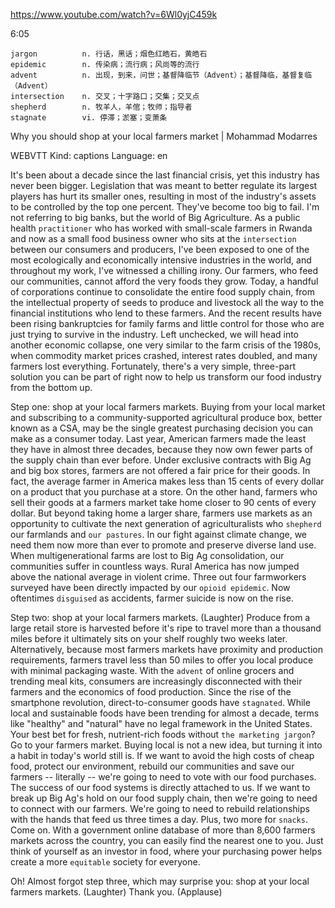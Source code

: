 https://www.youtube.com/watch?v=6Wl0yjC459k 

6:05

```
jargon          n. 行话，黑话；烟色红皓石，黄皓石  
epidemic        n. 传染病；流行病；风尚等的流行   
advent          n. 出现，到来，问世；基督降临节（Advent）；基督降临，基督复临（Advent）
intersection    n. 交叉；十字路口；交集；交叉点
shepherd        n. 牧羊人，羊倌；牧师；指导者 
stagnate        vi. 停滞；淤塞；变萧条
```


Why you should shop at your local farmers market | Mohammad Modarres 

WEBVTT Kind: captions Language: en 

It's been about a decade since the last financial crisis, yet this industry has never been bigger. Legislation that was meant to better regulate its largest players has hurt its smaller ones, resulting in most of the industry's assets to be controlled by the top one percent. They've become too big to fail. I'm not referring to big banks, but the world of Big Agriculture. As a public health `practitioner` who has worked with small-scale farmers in Rwanda and now as a small food business owner who sits at the `intersection` between our consumers and producers, I've been exposed to one of the most ecologically and economically intensive industries in the world, and throughout my work, I've witnessed a chilling irony. Our farmers, who feed our communities, cannot afford the very foods they grow. Today, a handful of corporations continue to consolidate the entire food supply chain, from the intellectual property of seeds to produce and livestock all the way to the financial institutions who lend to these farmers. And the recent results have been rising bankruptcies for family farms and little control for those who are just trying to survive in the industry. Left unchecked, we will head into another economic collapse, one very similar to the farm crisis of the 1980s, when commodity market prices crashed, interest rates doubled, and many farmers lost everything. Fortunately, there's a very simple, three-part solution you can be part of right now to help us transform our food industry from the bottom up. 

Step one: shop at your local farmers markets. Buying from your local market and subscribing to a community-supported agricultural produce box, better known as a CSA, may be the single greatest purchasing decision you can make as a consumer today. Last year, American farmers made the least they have in almost three decades, because they now own fewer parts of the supply chain than ever before. Under exclusive contracts with Big Ag and big box stores, farmers are not offered a fair price for their goods. In fact, the average farmer in America makes less than 15 cents of every dollar on a product that you purchase at a store. On the other hand, farmers who sell their goods at a farmers market take home closer to 90 cents of every dollar. But beyond taking home a larger share, farmers use markets as an opportunity to cultivate the next generation of agriculturalists who `shepherd` our farmlands and `our pastures`. In our fight against climate change, we need them now more than ever to promote and preserve diverse land use. When multigenerational farms are lost to Big Ag consolidation, our communities suffer in countless ways. Rural America has now jumped above the national average in violent crime. Three out four farmworkers surveyed have been directly impacted by our `opioid epidemic`. Now oftentimes `disguised` as accidents, farmer suicide is now on the rise. 

Step two: shop at your local farmers markets. (Laughter) Produce from a large retail store is harvested before it's ripe to travel more than a thousand miles before it ultimately sits on your shelf roughly two weeks later. Alternatively, because most farmers markets have proximity and production requirements, farmers travel less than 50 miles to offer you local produce with minimal packaging waste. With the `advent` of online grocers and trending meal kits, consumers are increasingly disconnected with their farmers and the economics of food production. Since the rise of the smartphone revolution, direct-to-consumer goods have `stagnated`. While local and sustainable foods have been trending for almost a decade, terms like "healthy" and "natural" have no legal framework in the United States. Your best bet for fresh, nutrient-rich foods without `the marketing jargon`? Go to your farmers market. Buying local is not a new idea, but turning it into a habit in today's world still is. If we want to avoid the high costs of cheap food, protect our environment, rebuild our communities and save our farmers -- literally -- we're going to need to vote with our food purchases. The success of our food systems is directly attached to us. If we want to break up Big Ag's hold on our food supply chain, then we're going to need to connect with our farmers. We're going to need to rebuild relationships with the hands that feed us three times a day. Plus, two more for `snacks`. Come on. With a government online database of more than 8,600 farmers markets across the country, you can easily find the nearest one to you. Just think of yourself as an investor in food, where your purchasing power helps create a more `equitable` society for everyone. 

Oh! Almost forgot step three, which may surprise you: shop at your local farmers markets. (Laughter) Thank you. (Applause) 